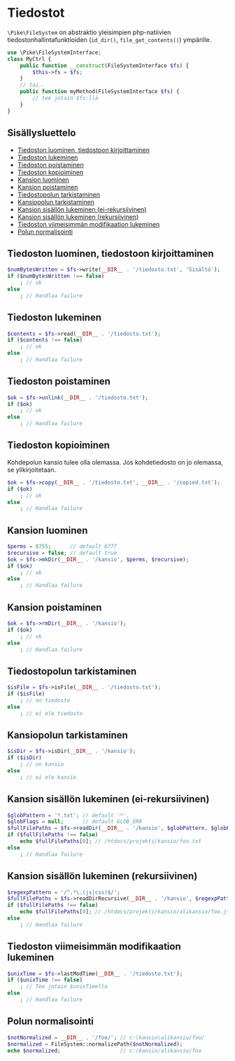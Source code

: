 # Tiedostot

`\Pike\FileSystem` on abstraktio yleisimpien php-natiivien tiedostonhallintafunktioiden (`id_dir()`, `file_get_contents()`) ympärille.

```php
use \Pike\FileSystemInterface;
class MyCtrl {
    public function __construct(FileSystemInterface $fs) {
        $this->fs = $fs;
    }
    // tai..
    public function myMethod(FileSystemInterface $fs) {
        // tee jotain $fs:llä
    }
}
```

## Sisällysluettelo

- [Tiedoston luominen, tiedostoon kirjoittaminen](#tiedoston-luominen-tiedostoon-kirjoittaminen)
- [Tiedoston lukeminen](#tiedoston-lukeminen)
- [Tiedoston poistaminen](#tiedoston-poistaminen)
- [Tiedoston kopioiminen](#tiedoston-kopioiminen)
- [Kansion luominen](#kansion-luominen)
- [Kansion poistaminen](#kansion-poistaminen)
- [Tiedostopolun tarkistaminen](#tiedostopolun-tarkistaminen)
- [Kansiopolun tarkistaminen](#kansiopolun-tarkistaminen)
- [Kansion sisällön lukeminen (ei-rekursiivinen)](#kansion-sisällön-lukeminen-ei-rekursiivinen)
- [Kansion sisällön lukeminen (rekursiivinen)](#kansion-sisällön-lukeminen-rekursiivinen)
- [Tiedoston viimeisimmän modifikaation lukeminen](#tiedoston-viimeisimmän-modifikaation-lukeminen)
- [Polun normalisointi](#polun-normalisointi)

## Tiedoston luominen, tiedostoon kirjoittaminen

```php
$numBytesWritten = $fs->write(__DIR__ . '/tiedosto.txt', 'Sisältö');
if ($numBytesWritten !== false)
    ; // ok
else
    ; // Handlaa failure
```

## Tiedoston lukeminen

```php
$contents = $fs->read(__DIR__ . '/tiedosto.txt');
if ($contents !== false)
    ; // ok
else
    ; // Handlaa failure
```

## Tiedoston poistaminen

```php
$ok = $fs->unlink(__DIR__ . '/tiedosto.txt');
if ($ok)
    ; // ok
else
    ; // Handlaa failure
```

## Tiedoston kopioiminen

Kohdepolun kansio tulee olla olemassa. Jos kohdetiedosto on jo olemassa, se ylikirjoitetaan.

```php
$ok = $fs->copy(__DIR__ . '/tiedosto.txt', __DIR__ . '/copied.txt');
if ($ok)
    ; // ok
else
    ; // Handlaa failure
```

## Kansion luominen

```php
$perms = 0755;      // default 0777
$recursive = false; // default true
$ok = $fs->mkDir(__DIR__ . '/kansio', $perms, $recursive);
if ($ok)
    ; // ok
else
    ; // Handlaa failure
```

## Kansion poistaminen

```php
$ok = $fs->rmDir(__DIR__ . '/kansio');
if ($ok)
    ; // ok
else
    ; // Handlaa failure
```

## Tiedostopolun tarkistaminen

```php
$isFile = $fs->isFile(__DIR__ . '/tiedosto.txt');
if ($isFile)
    ; // on tiedosto
else
    ; // ei ole tiedosto
```

## Kansiopolun tarkistaminen

```php
$isDir = $fs->isDir(__DIR__ . '/kansio');
if ($isDir)
    ; // on kansio
else
    ; // ei ole kansio
```

## Kansion sisällön lukeminen (ei-rekursiivinen)

```php
$globPattern = '*.txt'; // default '*',
$globFlags = null;      // default GLOB_ERR
$fullFilePaths = $fs->readDir(__DIR__ . '/kansio', $globPattern, $globFlags);
if ($fullFilePaths !== false)
    echo $fullFilePaths[0]; // /htdocs/projekti/kansio/foo.txt
else
    ; // Handlaa failure
```

## Kansion sisällön lukeminen (rekursiivinen)

```php
$regexpPattern = '/^.*\.(js|css)$/';
$fullFilePaths = $fs->readDirRecursive(__DIR__ . '/kansio', $regexpPattern);
if ($fullFilePaths !== false)
    echo $fullFilePaths[0]; // /htdocs/projekti/kansio/alikansio/foo.js
else
    ; // Handlaa failure
```

## Tiedoston viimeisimmän modifikaation lukeminen

```php
$unixTime = $fs->lastModTime(__DIR__ . '/tiedosto.txt');
if ($unixTime !== false)
    ; // Tee jotain $unixTimella
else
    ; // Handlaa failure
```

## Polun normalisointi

```php
$notNormalized = __DIR__ . '/foo/'; // c:\kansio\alikansio/foo/
$normalized = FileSystem::normalizePath($notNormalized);
echo $normalized;                   // c:/kansio/alikansio/foo
```
